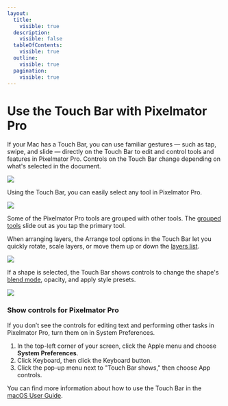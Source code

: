 ```yaml
---
layout:
  title:
    visible: true
  description:
    visible: false
  tableOfContents:
    visible: true
  outline:
    visible: true
  pagination:
    visible: true
---
```


# Use the Touch Bar with Pixelmator Pro

If your Mac has a Touch Bar, you can use familiar gestures — such as tap, swipe, and slide — directly on the Touch Bar to edit and control tools and features in Pixelmator Pro. Controls on the Touch Bar change depending on what's selected in the document.

![](https://help.pixelmator.com/pixelmator-pro/3.5/assets/English/1596031155000.png)

Using the Touch Bar, you can easily select any tool in Pixelmator Pro.

![](https://help.pixelmator.com/pixelmator-pro/3.5/assets/English/1588145551000.jpeg)

Some of the Pixelmator Pro tools are grouped with other tools. The [grouped tools](https://www.pixelmator.com/support/guide/pixelmator-pro/#glossary) slide out as you tap the primary tool.

When arranging layers, the Arrange tool options in the Touch Bar let you quickly rotate, scale layers, or move them up or down the [layers list](https://www.pixelmator.com/support/guide/pixelmator-pro/655).

![](https://help.pixelmator.com/pixelmator-pro/3.5/assets/English/1596031123000.png)

If a shape is selected, the Touch Bar shows controls to change the shape's [blend mode](https://www.pixelmator.com/support/guide/pixelmator-pro/905), opacity, and apply style presets.

![](https://help.pixelmator.com/pixelmator-pro/3.5/assets/English/1596031533000.png)

### Show controls for Pixelmator Pro

If you don’t see the controls for editing text and performing other tasks in Pixelmator Pro, turn them on in System Preferences.

1. In the top-left corner of your screen, click the Apple menu and choose **System Preferences**.
2. Click Keyboard, then click the Keyboard button.
3. Click the pop-up menu next to "Touch Bar shows," then choose App controls.

You can find more information about how to use the Touch Bar in the [macOS User Guide](https://support.apple.com/guide/mac-help/welcome/mac).
